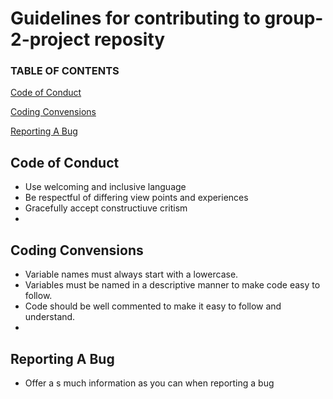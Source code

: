 # Guidelines for contributing to group-2-project reposity 

### TABLE OF CONTENTS

[Code of Conduct](#code-of-conduct)

[Coding Convensions](#coding-convensions)

[Reporting A Bug](#reporting-a-bug)

## Code of Conduct

* Use welcoming and inclusive language
* Be respectful of differing view points and experiences
* Gracefully accept constructiuve critism
* 


## Coding Convensions 

* Variable names must always start with a lowercase. 
* Variables must be named in a descriptive manner to make code easy to follow.
* Code should be well commented to make it easy to follow and understand.
* 

## Reporting A Bug

* Offer a s much information as you can when reporting a bug
